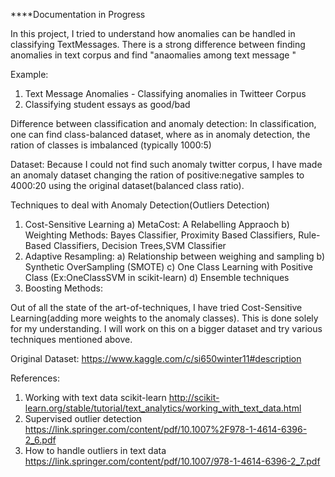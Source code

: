 ****Documentation in Progress

In this project, I tried to understand how anomalies can be handled in classifying TextMessages. There is a strong difference between finding anomalies in text corpus and find "anaomalies among text message "

Example: 

1) Text Message Anomalies - Classifying anomalies in Twitteer Corpus
2) Classifying student essays as good/bad

Difference between classification and anomaly detection:
     In classification, one can find class-balanced dataset, where as in anomaly detection, the ration of classes is imbalanced (typically 1000:5)
     
Dataset:
   Because I could not find such anomaly twitter corpus, I have made an anomaly dataset changing the ration of positive:negative samples to 4000:20 using the original dataset(balanced class ratio). 
   
Techniques to deal with Anomaly Detection(Outliers Detection)

1) Cost-Sensitive Learning
     a) MetaCost: A Relabelling Appraoch
     b) Weighting Methods: Bayes Classifier, Proximity Based Classifiers, Rule-Based Classifiers, Decision Trees,SVM Classifier
2) Adaptive Resampling:
     a) Relationship between weighing and sampling
     b) Synthetic OverSampling (SMOTE)
     c) One Class Learning with Positive Class (Ex:OneClassSVM in scikit-learn)
     d) Ensemble techniques
3) Boosting Methods:
     
   
Out of all the state of the art-of-techniques, I have tried Cost-Sensitive Learning(adding more weights to the anomaly classes). This is
done solely for my understanding. I will work on this on a bigger dataset and try various techniques mentioned above.

Original Dataset:
https://www.kaggle.com/c/si650winter11#description

References:
1) Working with text data scikit-learn
http://scikit-learn.org/stable/tutorial/text_analytics/working_with_text_data.html
2) Supervised outlier detection
https://link.springer.com/content/pdf/10.1007%2F978-1-4614-6396-2_6.pdf
3) How to handle outliers in text data
https://link.springer.com/content/pdf/10.1007/978-1-4614-6396-2_7.pdf
